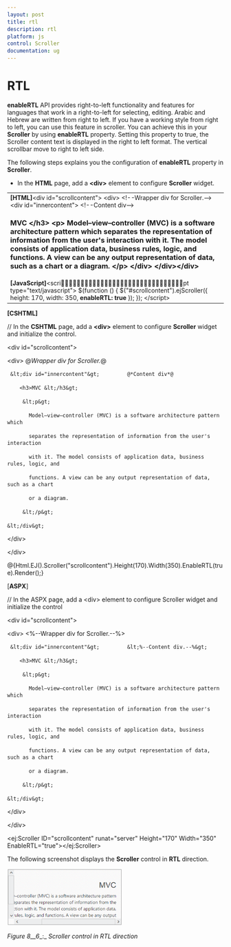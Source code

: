 ```yaml
---
layout: post
title: rtl
description: rtl
platform: js
control: Scroller
documentation: ug
---
```


# RTL

**enableRTL** API provides right-to-left functionality and features for languages that work in a right-to-left for selecting, editing. Arabic and Hebrew are written from right to left. If you have a working style from right to left, you can use this feature in scroller. You can achieve this in your **Scroller** by using **enableRTL** property. Setting this property to true, the Scroller content text is displayed in the right to left format. The vertical scrollbar move to right to left side.

The following steps explains you the configuration of **enableRTL** property in **Scroller**.

* In the **HTML** page, add a **&lt;div&gt;** element to configure **Scroller** widget.



<table>
<tr>
<td>
<b>[HTML]</b>&lt;div id="scrollcontent"&gt;  &lt;div&gt;                              &lt;!--Wrapper div for Scroller.--&gt;     &lt;div id="innercontent"&gt;         &lt;!--Content div--&gt;        <h3>MVC &lt;/h3&gt;         &lt;p&gt;           Model–view–controller (MVC) is a software architecture pattern which separates the representation of information from the user's interaction with it. The model consists of application data, business rules, logic, and functions. A view can be any output representation of data, such as a chart or a diagram.         &lt;/p&gt;    &lt;/div&gt;  &lt;/div&gt;&lt;/div&gt;</td></tr>
<tr>
<td>
<b>[JavaScript]</b>&lt;script type="text/javascript"&gt;    $(function () {        $("#scrollcontent").ejScroller({                height: 170,                width: 350, <b>               enableRTL: true</b>        });    });    &lt;/script&gt;</td></tr>
</table>


**[CSHTML]**

// In the **CSHTML** page, add a **&lt;div&gt;** element to configure **Scroller** widget and initialize the control.





&lt;div id="scrollcontent"&gt;

  &lt;div&gt;                              @*Wrapper div for Scroller.*@

     &lt;div id="innercontent"&gt;         @*Content div*@

        <h3>MVC &lt;/h3&gt;

         &lt;p&gt;

           Model–view–controller (MVC) is a software architecture pattern which   

           separates the representation of information from the user's interaction

           with it. The model consists of application data, business rules, logic, and

           functions. A view can be any output representation of data, such as a chart

           or a diagram.

         &lt;/p&gt;

    &lt;/div&gt;

  &lt;/div&gt;

&lt;/div&gt;



@{Html.EJ().Scroller("scrollcontent").Height(170).Width(350).EnableRTL(true).Render();}



[**ASPX**]

// In the ASPX page, add a &lt;div&gt; element to configure Scroller widget and initialize the control



&lt;div id="scrollcontent"&gt;

  &lt;div&gt;                              &lt;%--Wrapper div for Scroller.--%&gt;

     &lt;div id="innercontent"&gt;         &lt;%--Content div.--%&gt;

        <h3>MVC &lt;/h3&gt;

         &lt;p&gt;

           Model–view–controller (MVC) is a software architecture pattern which   

           separates the representation of information from the user's interaction

           with it. The model consists of application data, business rules, logic, and

           functions. A view can be any output representation of data, such as a chart

           or a diagram.

         &lt;/p&gt;

    &lt;/div&gt;

  &lt;/div&gt;

&lt;/div&gt;



&lt;ej:Scroller ID="scrollcontent" runat="server" Height="170" Width="350" EnableRTL="true"&gt;&lt;/ej:Scroller&gt;



The following screenshot displays the **Scroller** control in **RTL** direction.

![](rtl_images\rtl_img1.png)

_Figure_ _8__6__:_ _Scroller_ _control in RTL direction_



